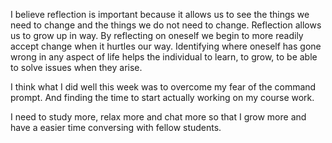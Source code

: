 I believe reflection is important because it allows us to see the things we need to change and the things we do not need to change. Reflection allows us to grow up in way. By reflecting on oneself we begin to more readily accept change when it hurtles our way. Identifying where oneself has gone wrong in any aspect of life helps the individual to learn, to grow, to be able to solve issues when they arise.

I think what I did well this week was to overcome my fear of the command prompt. And finding the time to start actually working on my course work.

I need to study more, relax more and chat more so that I grow more and have a easier time conversing with fellow students.
 
